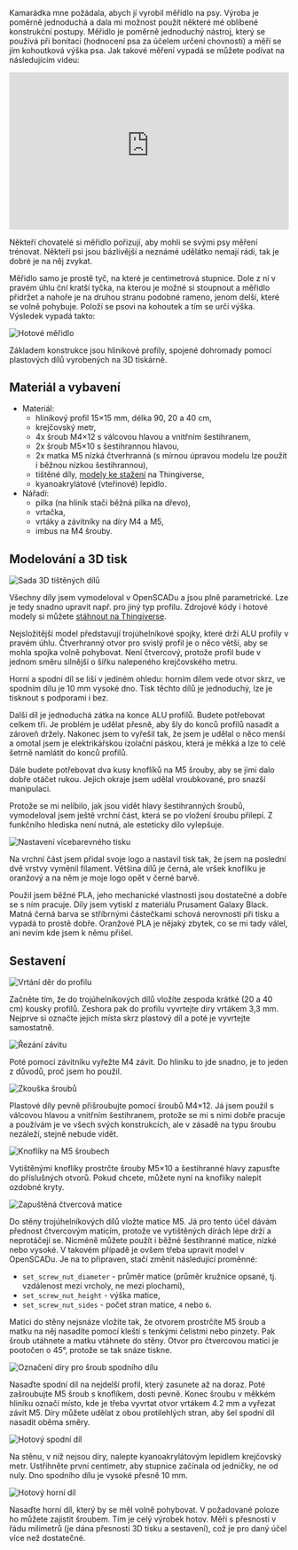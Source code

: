 <!-- dcterms:title = Jak vyrobit měřidlo na psy -->
<!-- dcterms:abstract = Kamarádka mne požádala, abych jí vyrobil měřidlo na psy. To je jednoduchý nástroj, který se používá při bonitaci (hodnocení psa za účelem určení chovnosti) a měří se jím kohoutková výška psa. Výroba je poměrně jednoduchá a dala mi možnost použít některé mé oblíbené konstrukční postupy. -->
<!-- x4w:category = Bastlení -->
<!-- x4w:category = 3D tisk -->
<!-- dcterms:creator = Michal Altair Valášek -->
<!-- dcterms:dateAccepted = 2019-05-01 -->
<!-- x4w:coverUrl = /cover-pictures/20190501-meridlo-na-psy.jpg -->
<!-- x4w:pictureUrl = /perex-pictures/20190501-meridlo-na-psy.jpg -->
<!-- x4w:pictureWidth = 150 -->
<!-- x4w:pictureHeight = 150 -->

Kamarádka mne požádala, abych jí vyrobil měřidlo na psy. Výroba je poměrně jednoduchá a dala mi možnost použít některé mé oblíbené konstrukční postupy. Měřidlo je poměrně jednoduchý nástroj, který se používá při bonitaci (hodnocení psa za účelem určení chovnosti) a měří se jím kohoutková výška psa. Jak takové měření vypadá se můžete podívat na následujícím videu:

<div style="position:relative;padding-top:56.25%;">
  <iframe src="https://www.youtube-nocookie.com/embed/vDDpcQeN36Y" frameborder="0" allowfullscreen allow="accelerometer; autoplay; encrypted-media; gyroscope; picture-in-picture" style="position:absolute;top:0;left:0;width:100%;height:100%;"></iframe>
</div>

Někteří chovatelé si měřidlo pořizují, aby mohli se svými psy měření trénovat. Někteří psi jsou bázlivější a neznámé udělátko nemají rádi, tak je dobré je na něj zvykat.

Měřidlo samo je prostě tyč, na které je centimetrová stupnice. Dole z ní v pravém úhlu ční kratší tyčka, na kterou je možné si stoupnout a měřidlo přidržet a nahoře je na druhou stranu podobné rameno, jenom delší, které se volně pohybuje. Položí se psovi na kohoutek a tím se určí výška. Výsledek vypadá takto:

![Hotové měřidlo](https://www.cdn.altairis.cz/Blog/2019/20190501-01-vysledek.jpg)

Základem konstrukce jsou hliníkové profily, spojené dohromady pomocí plastových dílů vyrobených na 3D tiskárně.

## Materiál a vybavení

* Materiál:
  * hliníkový profil 15&times;15 mm, délka 90, 20 a 40 cm,
  * krejčovský metr,
  * 4x šroub M4&times;12 s válcovou hlavou a vnitřním šestihranem,
  * 2x šroub M5&times;10 s šestihrannou hlavou,
  * 2x matka M5 nízká čtverhranná (s mírnou úpravou modelu lze použít i běžnou nízkou šestihrannou),
  * tištěné díly, [modely ke stažení](https://www.thingiverse.com/thing:3600322) na Thingiverse,
  * kyanoakrylátové (vteřinové) lepidlo.
* Nářadí:
  * pilka (na hliník stačí běžná pilka na dřevo),
  * vrtačka,
  * vrtáky a závitníky na díry M4 a M5,
  * imbus na M4 šrouby.

## Modelování a 3D tisk

![Sada 3D tištěných dílů](https://www.cdn.altairis.cz/Blog/2019/20190501-02-openscadmodel.png)

Všechny díly jsem vymodeloval v OpenSCADu a jsou plně parametrické. Lze je tedy snadno upravit např. pro jiný typ profilu. Zdrojové kódy i hotové modely si můžete [stáhnout na Thingiverse](https://www.thingiverse.com/thing:3600322).

<script src="https://gist.github.com/ridercz/0c8cd69bc91c31531b06539a3209d985.js"></script>

Nejsložitější model představují trojúhelníkové spojky, které drží ALU profily v pravém úhlu. Čtverhranný otvor pro svislý profil je o něco větší, aby se mohla spojka volně pohybovat. Není čtvercový, protože profil bude v jednom směru silnější o šířku nalepeného krejčovského metru.

<script src="https://gist.github.com/ridercz/5e828b7423ce4d2828f15f167b5e2302.js"></script>

Horní a spodní díl se liší v jediném ohledu: horním dílem vede otvor skrz, ve spodním dílu je 10 mm vysoké dno. Tisk těchto dílů je jednoduchý, lze je tisknout s podporami i bez.

<script src="https://gist.github.com/ridercz/0abd288ef1b6d0499c150ccc006a3c94.js"></script>

Další díl je jednoduchá zátka na konce ALU profilů. Budete potřebovat celkem tři. Je problém je udělat přesně, aby šly do konců profilů nasadit a zároveň držely. Nakonec jsem to vyřešil tak, že jsem je udělal o něco menší a omotal jsem je elektrikářskou izolační páskou, která je měkká a lze to celé šetrně namlátit do konců profilů.

<script src="https://gist.github.com/ridercz/f66b2b6cf3cdbb8fa3113f18f6c18034.js"></script>

Dále budete potřebovat dva kusy knoflíků na M5 šrouby, aby se jimi dalo dobře otáčet rukou. Jejich okraje jsem udělal vroubkované, pro snazší manipulaci.

<script src="https://gist.github.com/ridercz/d198c5b72d69e48601c6e7729cdd57fc.js"></script>

Protože se mi nelíbilo, jak jsou vidět hlavy šestihranných šroubů, vymodeloval jsem ještě vrchní část, která se po vložení šroubu přilepí. Z funkčního hlediska není nutná, ale esteticky dílo vylepšuje.

![Nastavení vícebarevného tisku](https://www.cdn.altairis.cz/Blog/2019/20190501-08-colorprint.png)

Na vrchní část jsem přidal svoje logo a nastavil tisk tak, že jsem na poslední dvě vrstvy vyměnil filament. Většina dílů je černá, ale vršek knoflíku je oranžový a na něm je moje logo opět v černé barvě.

Použil jsem běžné PLA, jeho mechanické vlastnosti jsou dostatečné a dobře se s ním pracuje. Díly jsem vytiskl z materiálu Prusament Galaxy Black. Matná černá barva se stříbrnými částečkami schová nerovnosti při tisku a vypadá to prostě dobře. Oranžové PLA je nějaký zbytek, co se mi tady válel, ani nevím kde jsem k němu přišel.

## Sestavení

![Vrtání děr do profilu](https://www.cdn.altairis.cz/Blog/2019/20190501-03-vrtani.jpg)

Začněte tím, že do trojúhelníkových dílů vložíte zespoda krátké (20 a 40 cm) kousky profilů. Zeshora pak do profilu vyvrtejte díry vrtákem 3,3 mm. Nejprve si označte jejich místa skrz plastový díl a poté je vyvrtejte samostatně.

![Řezání závitu](https://www.cdn.altairis.cz/Blog/2019/20190501-04-zavit.jpg)

Poté pomocí závitníku vyřežte M4 závit. Do hliníku to jde snadno, je to jeden z důvodů, proč jsem ho použil.

![Zkouška šroubů](https://www.cdn.altairis.cz/Blog/2019/20190501-05-srouby.jpg)

Plastové díly pevně přišroubujte pomocí šroubů M4&times;12. Já jsem použil s válcovou hlavou a vnitřním šestihranem, protože se mi s nimi dobře pracuje a používám je ve všech svých konstrukcích, ale v zásadě na typu šroubu nezáleží, stejně nebude vidět.

![Knoflíky na M5 šroubech](https://www.cdn.altairis.cz/Blog/2019/20190501-07-knofliky.jpg)

Vytištěnými knoflíky prostrčte šrouby M5&times;10 a šestihranné hlavy zapusťte do příslušných otvorů. Pokud chcete, můžete nyní na knoflíky nalepit ozdobné kryty.

![Zapuštěná čtvercová matice](https://www.cdn.altairis.cz/Blog/2019/20190501-09-matka.jpg)

Do stěny trojúhelníkových dílů vložte matice M5. Já pro tento účel dávám přednost čtvercovým maticím, protože ve vytištěných dírách lépe drží a neprotáčejí se. Nicméně můžete použít i běžné šestihranné matice, nízké nebo vysoké. V takovém případě je ovšem třeba upravit model v OpenSCADu. Je na to připraven, stačí změnit následující proměnné:

* `set_screw_nut_diameter` - průměr matice (průměr kružnice opsané, tj. vzdálenost mezi vrcholy, ne mezi plochami),
* `set_screw_nut_height` - výška matice,
* `set_screw_nut_sides` - počet stran matice, `4` nebo `6`.

Matici do stěny nejsnáze vložíte tak, že otvorem prostrčíte M5 šroub a matku na něj nasadíte pomocí kleští s tenkými čelistmi nebo pinzety. Pak šroub utáhnete a matku vtáhnete do stěny. Otvor pro čtvercovou matici je pootočen o 45°, protože se tak snáze tiskne.

![Označení díry pro šroub spodního dílu](https://www.cdn.altairis.cz/Blog/2019/20190501-06-oznaceni.jpg)

Nasaďte spodní díl na nejdelší profil, který zasunete až na doraz. Poté zašroubujte M5 šroub s knoflíkem, dosti pevně. Konec šroubu v měkkém hliníku označí místo, kde je třeba vyvrtat otvor vrtákem 4.2 mm a vyřezat závit M5. Díry můžete udělat z obou protilehlých stran, aby šel spodní díl nasadit oběma směry.

![Hotový spodní díl](https://www.cdn.altairis.cz/Blog/2019/20190501-10-spodni.jpg)

Na stěnu, v níž nejsou díry, nalepte kyanoakrylátovým lepidlem krejčovský metr. Ustřihněte první centimetr, aby stupnice začínala od jedničky, ne od nuly. Dno spodního dílu je vysoké přesně 10 mm.

![Hotový horní díl](https://www.cdn.altairis.cz/Blog/2019/20190501-11-horni.jpg)

Nasaďte horní díl, který by se měl volně pohybovat. V požadované poloze ho můžete zajistit šroubem. Tím je celý výrobek hotov. Měří s přesností v řádu milimetrů (je dána přesností 3D tisku a sestavení), což je pro daný účel více než dostatečné.